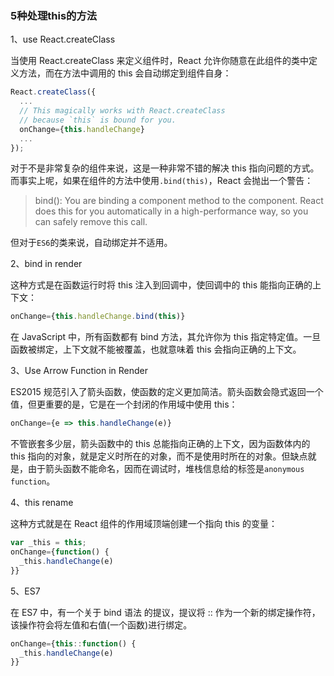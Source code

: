 ### 5种处理this的方法

1、use React.createClass

当使用 React.createClass 来定义组件时，React 允许你随意在此组件的类中定义方法，而在方法中调用的 this 会自动绑定到组件自身：
```javascript
React.createClass({
  ...
  // This magically works with React.createClass
  // because `this` is bound for you.
  onChange={this.handleChange}
  ...
});
```
对于不是非常复杂的组件来说，这是一种非常不错的解决 this 指向问题的方式。而事实上呢，如果在组件的方法中使用`.bind(this)`，React 会抛出一个警告：
> bind(): You are binding a component method to the component. React does this for you automatically in a high-performance way, so you can safely remove this call.

但对于`ES6`的类来说，自动绑定并不适用。

2、bind in render

这种方式是在函数运行时将 this 注入到回调中，使回调中的 this 能指向正确的上下文：
```javascript
onChange={this.handleChange.bind(this)}
```
在 JavaScript 中，所有函数都有 bind 方法，其允许你为 this 指定特定值。一旦函数被绑定，上下文就不能被覆盖，也就意味着 this 会指向正确的上下文。

3、Use Arrow Function in Render

ES2015 规范引入了箭头函数，使函数的定义更加简洁。箭头函数会隐式返回一个值，但更重要的是，它是在一个封闭的作用域中使用 this：
```javascript
onChange={e => this.handleChange(e)}
```
不管嵌套多少层，箭头函数中的 this 总能指向正确的上下文，因为函数体内的 this 指向的对象，就是定义时所在的对象，而不是使用时所在的对象。但缺点就是，由于箭头函数不能命名，因而在调试时，堆栈信息给的标签是`anonymous function`。

4、this rename

这种方式就是在 React 组件的作用域顶端创建一个指向 this 的变量：
```javascript
var _this = this;
onChange={function() {
  _this.handleChange(e)
}}
```

5、ES7

在 ES7 中，有一个关于 bind 语法 的提议，提议将 :: 作为一个新的绑定操作符，该操作符会将左值和右值(一个函数)进行绑定。
```javascript
onChange={this::function() {
  _this.handleChange(e)
}}
```